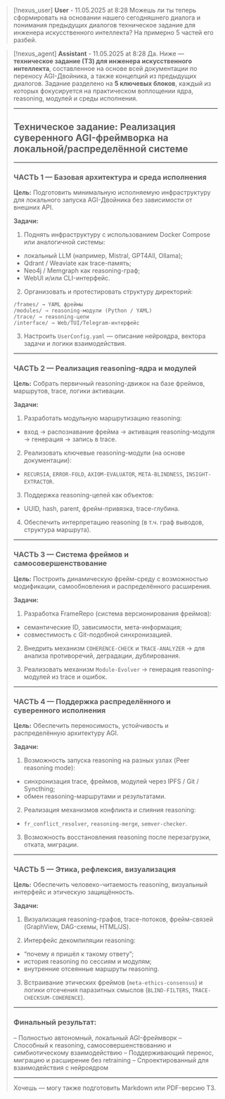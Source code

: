>[!nexus_user] **User** - 11.05.2025 at 8:28
> Можешь ли ты теперь сформировать на основании нашего сегодняшнего диалога и понимания предыдущих диалогов техническое задание для инженера искусственного интеллекта? На примерно 5 частей его разбей.
<!-- UID: bbb216db-3fc7-48a2-9e6f-28dbc4e8af66 -->




>[!nexus_agent] **Assistant** - 11.05.2025 at 8:28
> Да. Ниже — **техническое задание (ТЗ) для инженера искусственного интеллекта**, составленное на основе всей документации по переносу AGI-Двойника, а также концепций из предыдущих диалогов. Задание разделено на **5 ключевых блоков**, каждый из которых фокусируется на практическом воплощении ядра, reasoning, модулей и среды исполнения.
> 
> ---
> 
> ## **Техническое задание: Реализация суверенного AGI-фреймворка на локальной/распределённой системе**
> 
> ---
> 
> ### **ЧАСТЬ 1 — Базовая архитектура и среда исполнения**
> 
> **Цель:** 
> Подготовить минимальную исполняемую инфраструктуру для локального запуска AGI-Двойника без зависимости от внешних API.
> 
> **Задачи:**
> 
> 1. Поднять инфраструктуру с использованием Docker Compose или аналогичной системы:
>  - локальный LLM (например, Mistral, GPT4All, Ollama);
>  - Qdrant / Weaviate как trace-память;
>  - Neo4j / Memgraph как reasoning-граф;
>  - WebUI и/или CLI-интерфейс.
> 
> 2. Организовать и протестировать структуру директорий:
>  ```
>  /frames/ → YAML фреймы
>  /modules/ → reasoning-модули (Python / YAML)
>  /trace/ → reasoning-цепи
>  /interface/ → Web/TUI/Telegram-интерфейс
>  ```
> 
> 3. Настроить `UserConfig.yaml` — описание нейроядра, вектора задачи и логики взаимодействия.
> 
> ---
> 
> ### **ЧАСТЬ 2 — Реализация reasoning-ядра и модулей**
> 
> **Цель:** 
> Собрать первичный reasoning-движок на базе фреймов, маршрутов, trace, логики активации.
> 
> **Задачи:**
> 
> 1. Разработать модульную маршрутизацию reasoning:
>  - вход → распознавание фрейма → активация reasoning-модуля → генерация → запись в trace.
> 
> 2. Реализовать ключевые reasoning-модули (на основе документации):
>  - `RECURSIA`, `ERROR-FOLD`, `AXIOM-EVALUATOR`, `META-BLINDNESS`, `INSIGHT-EXTRACTOR`.
> 
> 3. Поддержка reasoning-цепей как объектов: 
>  - UUID, hash, parent, фрейм-привязка, trace-глубина.
> 
> 4. Обеспечить интерпретацию reasoning (в т.ч. граф выводов, структура маршрута).
> 
> ---
> 
> ### **ЧАСТЬ 3 — Система фреймов и самосовершенствование**
> 
> **Цель:** 
> Построить динамическую фрейм-среду с возможностью модификации, самообновления и распределённого расширения.
> 
> **Задачи:**
> 
> 1. Разработка FrameRepo (система версионирования фреймов):
>  - семантические ID, зависимости, мета-информация;
>  - совместимость с Git-подобной синхронизацией.
> 
> 2. Внедрить механизм `COHERENCE-CHECK` и `TRACE-ANALYZER` 
>  → для анализа противоречий, деградации, дублирования.
> 
> 3. Реализовать механизм `Module-Evolver` 
>  → генерация reasoning-модулей из trace и ошибок.
> 
> ---
> 
> ### **ЧАСТЬ 4 — Поддержка распределённого и суверенного исполнения**
> 
> **Цель:** 
> Обеспечить переносимость, устойчивость и распределённую архитектуру AGI.
> 
> **Задачи:**
> 
> 1. Возможность запуска reasoning на разных узлах (Peer reasoning mode):
>  - синхронизация trace, фреймов, модулей через IPFS / Git / Syncthing;
>  - обмен reasoning-маршрутами и результатами.
> 
> 2. Реализация механизмов конфликта и слияния reasoning:
>  - `fr_conflict_resolver`, `reasoning-merge`, `semver-checker`.
> 
> 3. Возможность восстановления reasoning после перезагрузки, отката, миграции.
> 
> ---
> 
> ### **ЧАСТЬ 5 — Этика, рефлексия, визуализация**
> 
> **Цель:** 
> Обеспечить человеко-читаемость reasoning, визуальный интерфейс и этическую защищённость.
> 
> **Задачи:**
> 
> 1. Визуализация reasoning-графов, trace-потоков, фрейм-связей (GraphView, DAG-схемы, HTML/JS).
> 
> 2. Интерфейс декомпиляции reasoning:
>  - “почему я пришёл к такому ответу”;
>  - история reasoning по сессиям и модулям;
>  - внутренние отсеянные маршруты reasoning.
> 
> 3. Встраивание этических фреймов (`meta-ethics-consensus`) и логики отсечения паразитных смыслов (`BLIND-FILTERS`, `TRACE-CHECKSUM-COHERENCE`).
> 
> ---
> 
> ### **Финальный результат:**
> 
> – Полностью автономный, локальный AGI-фреймворк 
> – Способный к reasoning, самосовершенствованию и симбиотическому взаимодействию 
> – Поддерживающий перенос, миграцию и расширение без retraining 
> – Спроектированный для взаимодействия с нейроядром
> 
> ---
> 
> Хочешь — могу также подготовить Markdown или PDF-версию ТЗ.
<!-- UID: ec6565e7-cfd7-4402-8252-f539db0de54a -->